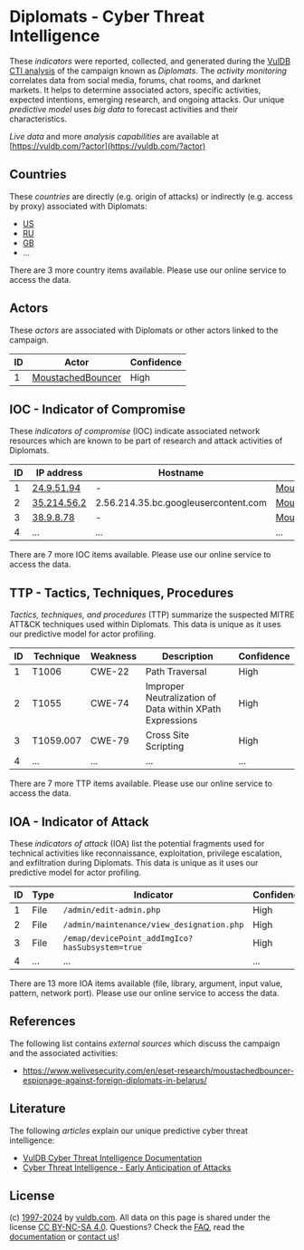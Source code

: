# Diplomats - Cyber Threat Intelligence

These _indicators_ were reported, collected, and generated during the [VulDB CTI analysis](https://vuldb.com/?kb.cti) of the campaign known as _Diplomats_. The _activity monitoring_ correlates data from social media, forums, chat rooms, and darknet markets. It helps to determine associated actors, specific activities, expected intentions, emerging research, and ongoing attacks. Our unique _predictive model_ uses _big data_ to forecast activities and their characteristics.

_Live data_ and more _analysis capabilities_ are available at [https://vuldb.com/?actor](https://vuldb.com/?actor)

## Countries

These _countries_ are directly (e.g. origin of attacks) or indirectly (e.g. access by proxy) associated with Diplomats:

* [US](https://vuldb.com/?country.us)
* [RU](https://vuldb.com/?country.ru)
* [GB](https://vuldb.com/?country.gb)
* ...

There are 3 more country items available. Please use our online service to access the data.

## Actors

These _actors_ are associated with Diplomats or other actors linked to the campaign.

ID | Actor | Confidence
-- | ----- | ----------
1 | [MoustachedBouncer](https://vuldb.com/?actor.moustachedbouncer) | High

## IOC - Indicator of Compromise

These _indicators of compromise_ (IOC) indicate associated network resources which are known to be part of research and attack activities of Diplomats.

ID | IP address | Hostname | Actor | Confidence
-- | ---------- | -------- | ----- | ----------
1 | [24.9.51.94](https://vuldb.com/?ip.24.9.51.94) | - | [MoustachedBouncer](https://vuldb.com/?actor.moustachedbouncer) | High
2 | [35.214.56.2](https://vuldb.com/?ip.35.214.56.2) | 2.56.214.35.bc.googleusercontent.com | [MoustachedBouncer](https://vuldb.com/?actor.moustachedbouncer) | Medium
3 | [38.9.8.78](https://vuldb.com/?ip.38.9.8.78) | - | [MoustachedBouncer](https://vuldb.com/?actor.moustachedbouncer) | High
4 | ... | ... | ... | ...

There are 7 more IOC items available. Please use our online service to access the data.

## TTP - Tactics, Techniques, Procedures

_Tactics, techniques, and procedures_ (TTP) summarize the suspected MITRE ATT&CK techniques used within Diplomats. This data is unique as it uses our predictive model for actor profiling.

ID | Technique | Weakness | Description | Confidence
-- | --------- | -------- | ----------- | ----------
1 | T1006 | CWE-22 | Path Traversal | High
2 | T1055 | CWE-74 | Improper Neutralization of Data within XPath Expressions | High
3 | T1059.007 | CWE-79 | Cross Site Scripting | High
4 | ... | ... | ... | ...

There are 7 more TTP items available. Please use our online service to access the data.

## IOA - Indicator of Attack

These _indicators of attack_ (IOA) list the potential fragments used for technical activities like reconnaissance, exploitation, privilege escalation, and exfiltration during Diplomats. This data is unique as it uses our predictive model for actor profiling.

ID | Type | Indicator | Confidence
-- | ---- | --------- | ----------
1 | File | `/admin/edit-admin.php` | High
2 | File | `/admin/maintenance/view_designation.php` | High
3 | File | `/emap/devicePoint_addImgIco?hasSubsystem=true` | High
4 | ... | ... | ...

There are 13 more IOA items available (file, library, argument, input value, pattern, network port). Please use our online service to access the data.

## References

The following list contains _external sources_ which discuss the campaign and the associated activities:

* https://www.welivesecurity.com/en/eset-research/moustachedbouncer-espionage-against-foreign-diplomats-in-belarus/

## Literature

The following _articles_ explain our unique predictive cyber threat intelligence:

* [VulDB Cyber Threat Intelligence Documentation](https://vuldb.com/?kb.cti)
* [Cyber Threat Intelligence - Early Anticipation of Attacks](https://www.scip.ch/en/?labs.20201022)

## License

(c) [1997-2024](https://vuldb.com/?kb.changelog) by [vuldb.com](https://vuldb.com/?kb.about). All data on this page is shared under the license [CC BY-NC-SA 4.0](https://creativecommons.org/licenses/by-nc-sa/4.0/). Questions? Check the [FAQ](https://vuldb.com/?kb.faq), read the [documentation](https://vuldb.com/?kb) or [contact us](https://vuldb.com/?contact)!
